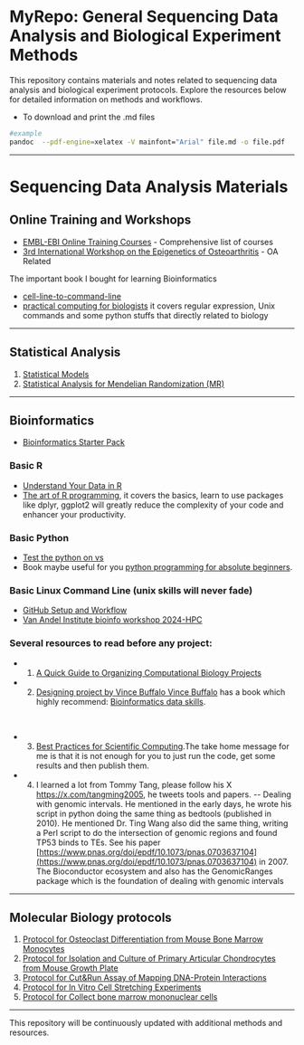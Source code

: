 # MyRepo: General Sequencing Data Analysis and Biological Experiment Methods

This repository contains materials and notes related to sequencing data analysis and biological experiment protocols. Explore the resources below for detailed information on methods and workflows.
* To download and print the .md files
```bash
#example
pandoc  --pdf-engine=xelatex -V mainfont="Arial" file.md -o file.pdf 
```
---

# Sequencing Data Analysis Materials

## Online Training and Workshops
- [EMBL-EBI Online Training Courses](https://www.ebi.ac.uk/training/on-demand) - Comprehensive list of courses
- [3rd International Workshop on the Epigenetics of Osteoarthritis](https://www.epigeneticsoa.com/program) - OA Related

The important book I bought for learning Bioinformatics
- [cell-line-to-command-line](https://divingintogeneticsandgenomics.ck.page/products/cell-line-to-command-line)
- [practical computing for biologists](https://pdfroom.com/books/practical-computing-for-biologists/jb5qOKXBgxQ/download) it covers regular expression, Unix commands and some python stuffs that directly related to biology
---

## Statistical Analysis
1. [Statistical Models](./Statistics_01_Statistical_models.md)
2. [Statistical Analysis for Mendelian Randomization (MR)](./Statistics_02_Statistical_analysis_for_MR.md)

---

## Bioinformatics
- [Bioinformatics Starter Pack](./Bioinformatics_01_Bioinformatics_Starter_Pack.md)

### Basic R
- [Understand Your Data in R](https://runuply.github.io/protocol_repo/r/r_basic_from_bbc_core.html)
- [The art of R programming](https://github.com/aaaastark/Data-Scientist-Books/blob/main/The%20Art%20of%20R%20Programming%20A%20Tour%20of%20Statistical%20Software%20Design.pdf), it covers the basics, learn to use packages like dplyr, ggplot2 will greatly reduce the complexity of your code and enhancer your productivity.

### Basic Python
- [Test the python on vs](./python/python_01_test_on_vs_code.py)
- Book maybe useful for you [python programming for absolute beginners](https://github.com/CWade3051/Py/blob/master/Absolute%20Book/Python%20Programming%20for%20the%20Absolute%20Beginner%2C%203rd%20Edition/Python%20Programming%20for%20the%20Absolute%20Beginner%2C%203rd%20Edition.pdf).

### Basic Linux Command Line (unix skills will never fade)
- [GitHub Setup and Workflow](./Linux_command_line_01_Git_setup.md)
- [Van Andel Institute bioinfo workshop 2024-HPC](http://hpcworkshop.vai.org/)

### Several resources to read before any project:
- 1. [A Quick Guide to Organizing Computational Biology Projects](https://journals.plos.org/ploscompbiol/article?id=10.1371/journal.pcbi.1000424&ck_subscriber_id=1874464006&utm_source=convertkit&utm_medium=email&utm_campaign=My%202%20cents%20on%20coding%20when%20I%20was%20a%20bioinformatics%20beginner%20-%2015155532)

- 2. [Designing project by Vince Buffalo Vince Buffalo](https://nicercode.github.io/blog/2013-04-05-projects/?ck_subscriber_id=1874464006&utm_source=convertkit&utm_medium=email&utm_campaign=My%202%20cents%20on%20coding%20when%20I%20was%20a%20bioinformatics%20beginner%20-%2015155532) has a book which highly recommend: [Bioinformatics data skills](https://www.oreilly.com/library/view/bioinformatics-data-skills/9781449367480/?ck_subscriber_id=1874464006&utm_source=convertkit&utm_medium=email&utm_campaign=My%202%20cents%20on%20coding%20when%20I%20was%20a%20bioinformatics%20beginner%20-%2015155532). 

​
- 3. [Best Practices for Scientific Computing​](https://journals.plos.org/plosbiology/article?id=10.1371/journal.pbio.1001745&ck_subscriber_id=1874464006&utm_source=convertkit&utm_medium=email&utm_campaign=My%202%20cents%20on%20coding%20when%20I%20was%20a%20bioinformatics%20beginner%20-%2015155532).The take home message for me is that it is not enough for you to just run the code, get some results and then publish them.

- 4. I learned a lot from Tommy Tang, please follow his X https://x.com/tangming2005, he tweets tools and papers.
   -- Dealing with genomic intervals. He mentioned in the early days, he wrote his script in python doing the same thing as bedtools (published in 2010). He mentioned Dr. Ting Wang also did the same thing, writing a Perl script to do the intersection of genomic regions and found TP53 binds to TEs. See his paper [https://www.pnas.org/doi/epdf/10.1073/pnas.0703637104](https://www.pnas.org/doi/epdf/10.1073/pnas.0703637104) in 2007. The Bioconductor ecosystem and also has the GenomicRanges package which is the foundation of dealing with genomic intervals
​
---

## Molecular Biology protocols
1. [Protocol for Osteoclast Differentiation from Mouse Bone Marrow Monocytes](./Biological_experiment_01_BMDM_OC_differention.md)
2. [Protocol for Isolation and Culture of Primary Articular Chondrocytes from Mouse Growth Plate](./Biological_experiment_02_Growth_plate_AC_isolation_culture.md)
3. [Protocol for Cut&Run Assay of Mapping DNA-Protein Interactions](./Biological_experiment_03_cutrun.md)
4. [Protocol for In Vitro Cell Stretching Experiments](./Biological_experiment_04_STEX_Stretching.md)
5. [Protocol for Collect bone marrow mononuclear cells](https://github.com/Runuply/protocol_repo/wiki/Biological_experiment#05_collect_bone_marrow_mononuclear_cells)


---
This repository will be continuously updated with additional methods and resources.
